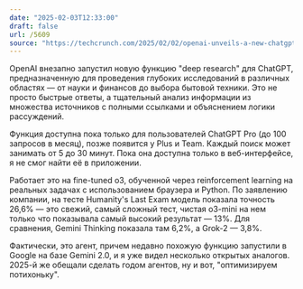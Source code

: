 ```yaml
---
date: "2025-02-03T12:33:00"
draft: false
url: /5609
source: "https://techcrunch.com/2025/02/02/openai-unveils-a-new-chatgpt-agent-for-deep-research/"
---
```


OpenAI внезапно запустил новую функцию "deep research" для ChatGPT, предназначенную для проведения глубоких исследований в различных областях — от науки и финансов до выбора бытовой техники. Это не просто быстрые ответы, а тщательный анализ информации из множества источников с полными ссылками и объяснением логики рассуждений.

Функция доступна пока только для пользователей ChatGPT Pro (до 100 запросов в месяц), позже появится у Plus и Team. Каждый поиск может занимать от 5 до 30 минут. Пока она доступна только в веб-интерфейсе, я не смог найти её в приложении.

Работает это на fine-tuned o3, обученной через reinforcement learning на реальных задачах с использованием браузера и Python. По заявлению компании, на тесте Humanity's Last Exam модель показала точность 26,6% — это свежий, самый сложный тест, чистая o3-mini на нем только что показывала самый высокий результат — 13%. Для сравнения, Gemini Thinking показала там 6,2%, а Grok-2 — 3,8%.

Фактически, это агент, причем недавно похожую функцию запустили в Google на базе Gemini 2.0, и я уже видел несколько открытых аналогов. 2025-й же обещали сделать годом агентов, ну и вот, "оптимизируем потихоньку".